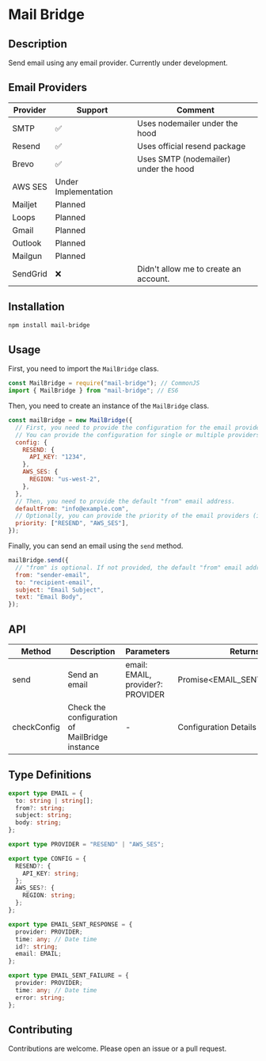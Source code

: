 # Mail Bridge

## Description

Send email using any email provider.
Currently under development.

## Email Providers

| Provider | Support              | Comment                               |
| -------- | -------------------- | ------------------------------------- |
| SMTP     | ✅                   | Uses nodemailer under the hood        |
| Resend   | ✅                   | Uses official resend package          |
| Brevo    | ✅                   | Uses SMTP (nodemailer) under the hood |
| AWS SES  | Under Implementation |                                       |
| Mailjet  | Planned              |                                       |
| Loops    | Planned              |                                       |
| Gmail    | Planned              |                                       |
| Outlook  | Planned              |                                       |
| Mailgun  | Planned              |                                       |
| SendGrid | ❌                   | Didn't allow me to create an account. |

## Installation

```bash
npm install mail-bridge
```

## Usage

First, you need to import the `MailBridge` class.

```javascript
const MailBridge = require("mail-bridge"); // CommonJS
import { MailBridge } from "mail-bridge"; // ES6
```

Then, you need to create an instance of the `MailBridge` class.

```javascript
const mailBridge = new MailBridge({
  // First, you need to provide the configuration for the email providers.
  // You can provide the configuration for single or multiple providers.
  config: {
    RESEND: {
      API_KEY: "1234",
    },
    AWS_SES: {
      REGION: "us-west-2",
    },
  },
  // Then, you need to provide the default "from" email address.
  defaultFrom: "info@example.com",
  // Optionally, you can provide the priority of the email providers (if you have configures multiple providers).
  priority: ["RESEND", "AWS_SES"],
});
```

Finally, you can send an email using the `send` method.

```javascript
mailBridge.send({
  // "from" is optional. If not provided, the default "from" email address will be used.
  from: "sender-email",
  to: "recipient-email",
  subject: "Email Subject",
  text: "Email Body",
});
```

## API

| Method      | Description                                    | Parameters                        | Returns                      |
| ----------- | ---------------------------------------------- | --------------------------------- | ---------------------------- |
| send        | Send an email                                  | email: EMAIL, provider?: PROVIDER | Promise<EMAIL_SENT_RESPONSE> |
| checkConfig | Check the configuration of MailBridge instance | -                                 | Configuration Details        |

## Type Definitions

```typescript
export type EMAIL = {
  to: string | string[];
  from?: string;
  subject: string;
  body: string;
};

export type PROVIDER = "RESEND" | "AWS_SES";

export type CONFIG = {
  RESEND?: {
    API_KEY: string;
  };
  AWS_SES?: {
    REGION: string;
  };
};

export type EMAIL_SENT_RESPONSE = {
  provider: PROVIDER;
  time: any; // Date time
  id?: string;
  email: EMAIL;
};

export type EMAIL_SENT_FAILURE = {
  provider: PROVIDER;
  time: any; // Date time
  error: string;
};
```

## Contributing

Contributions are welcome. Please open an issue or a pull request.
